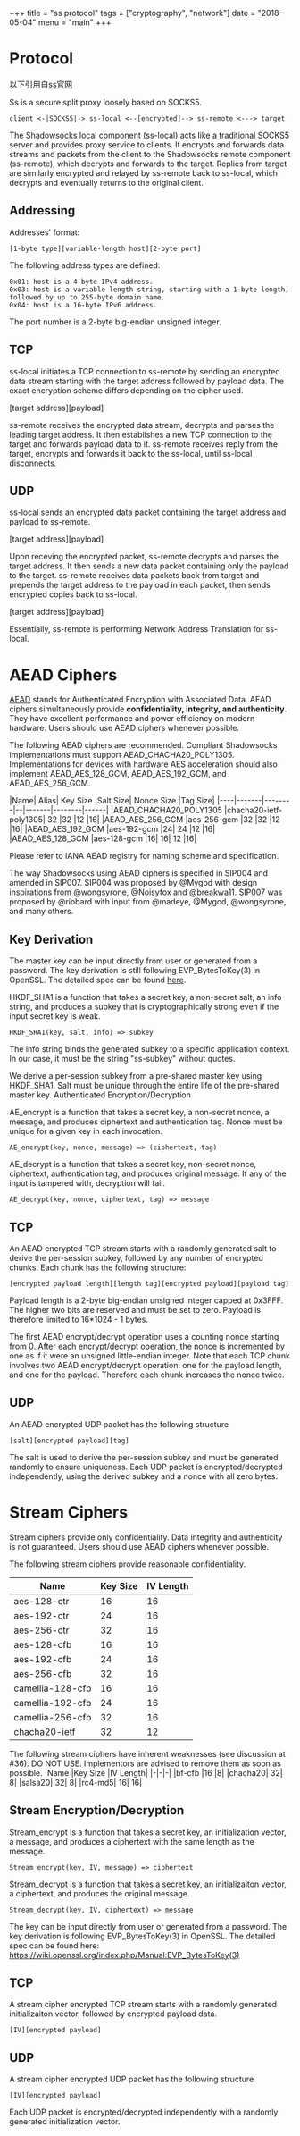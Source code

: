+++
title = "ss protocol"
tags = ["cryptography", "network"]
date = "2018-05-04"
menu = "main"
+++

# Protocol
以下引用自[ss官网](https://shadowsocks.org/en/index.html)

Ss is a secure split proxy loosely based on SOCKS5.

    client <-|SOCKS5|-> ss-local <--[encrypted]--> ss-remote <---> target

The Shadowsocks local component (ss-local) acts like a traditional SOCKS5 server and provides proxy service to clients. It encrypts and forwards data streams and packets from the client to the Shadowsocks remote component (ss-remote), which decrypts and forwards to the target. Replies from target are similarly encrypted and relayed by ss-remote back to ss-local, which decrypts and eventually returns to the original client.
## Addressing

Addresses' format:

    [1-byte type][variable-length host][2-byte port]

The following address types are defined:

    0x01: host is a 4-byte IPv4 address.
    0x03: host is a variable length string, starting with a 1-byte length, followed by up to 255-byte domain name.
    0x04: host is a 16-byte IPv6 address.

The port number is a 2-byte big-endian unsigned integer.

## TCP

ss-local initiates a TCP connection to ss-remote by sending an encrypted data stream starting with the target address followed by payload data. The exact encryption scheme differs depending on the cipher used.

[target address][payload]

ss-remote receives the encrypted data stream, decrypts and parses the leading target address. It then establishes a new TCP connection to the target and forwards payload data to it. ss-remote receives reply from the target, encrypts and forwards it back to the ss-local, until ss-local disconnects.

## UDP

ss-local sends an encrypted data packet containing the target address and payload to ss-remote.

[target address][payload]

Upon receving the encrypted packet, ss-remote decrypts and parses the target address. It then sends a new data packet containing only the payload to the target. ss-remote receives data packets back from target and prepends the target address to the payload in each packet, then sends encrypted copies back to ss-local.

[target address][payload]

Essentially, ss-remote is performing Network Address Translation for ss-local.
# AEAD Ciphers

[AEAD](https://en.wikipedia.org/wiki/Authenticated_encryption) stands for Authenticated Encryption with Associated Data. AEAD ciphers simultaneously provide **confidentiality, integrity, and authenticity**. They have excellent performance and power efficiency on modern hardware. Users should use AEAD ciphers whenever possible.

The following AEAD ciphers are recommended. Compliant Shadowsocks implementations must support AEAD_CHACHA20_POLY1305. Implementations for devices with hardware AES acceleration should also implement AEAD_AES_128_GCM, AEAD_AES_192_GCM, and AEAD_AES_256_GCM.

|Name|	Alias|	Key Size	|Salt Size|	Nonce Size	|Tag Size|
|----|-------|--------|--|-------|--------|------|
|AEAD_CHACHA20_POLY1305	|chacha20-ietf-poly1305|	32	|32	|12	|16|
|AEAD_AES_256_GCM	|aes-256-gcm	|32	|32	|12	|16|
|AEAD_AES_192_GCM	|aes-192-gcm	|24|	24	|12	|16|
|AEAD_AES_128_GCM	|aes-128-gcm	|16|	16|	12	|16|

Please refer to IANA AEAD registry for naming scheme and specification.

The way Shadowsocks using AEAD ciphers is specified in SIP004 and amended in SIP007. SIP004 was proposed by @Mygod with design inspirations from @wongsyrone, @Noisyfox and @breakwa11. SIP007 was proposed by @riobard with input from @madeye, @Mygod, @wongsyrone, and many others.

## Key Derivation

The master key can be input directly from user or generated from a password. The key derivation is still following EVP_BytesToKey(3) in OpenSSL. The detailed spec can be found [here](https://wiki.openssl.org/index.php/Manual:EVP_BytesToKey(3)).

HKDF_SHA1 is a function that takes a secret key, a non-secret salt, an info string, and produces a subkey that is cryptographically strong even if the input secret key is weak.

    HKDF_SHA1(key, salt, info) => subkey

The info string binds the generated subkey to a specific application context. In our case, it must be the string "ss-subkey" without quotes.

We derive a per-session subkey from a pre-shared master key using HKDF_SHA1. Salt must be unique through the entire life of the pre-shared master key.
Authenticated Encryption/Decryption

AE_encrypt is a function that takes a secret key, a non-secret nonce, a message, and produces ciphertext and authentication tag. Nonce must be unique for a given key in each invocation.

    AE_encrypt(key, nonce, message) => (ciphertext, tag)

AE_decrypt is a function that takes a secret key, non-secret nonce, ciphertext, authentication tag, and produces original message. If any of the input is tampered with, decryption will fail.

    AE_decrypt(key, nonce, ciphertext, tag) => message

## TCP

An AEAD encrypted TCP stream starts with a randomly generated salt to derive the per-session subkey, followed by any number of encrypted chunks. Each chunk has the following structure:

    [encrypted payload length][length tag][encrypted payload][payload tag]

Payload length is a 2-byte big-endian unsigned integer capped at 0x3FFF. The higher two bits are reserved and must be set to zero. Payload is therefore limited to 16*1024 - 1 bytes.

The first AEAD encrypt/decrypt operation uses a counting nonce starting from 0. After each encrypt/decrypt operation, the nonce is incremented by one as if it were an unsigned little-endian integer. Note that each TCP chunk involves two AEAD encrypt/decrypt operation: one for the payload length, and one for the payload. Therefore each chunk increases the nonce twice.
## UDP

An AEAD encrypted UDP packet has the following structure

    [salt][encrypted payload][tag]

The salt is used to derive the per-session subkey and must be generated randomly to ensure uniqueness. Each UDP packet is encrypted/decrypted independently, using the derived subkey and a nonce with all zero bytes.

# Stream Ciphers

Stream ciphers provide only confidentiality. Data integrity and authenticity is not guaranteed. Users should use AEAD ciphers whenever possible.

The following stream ciphers provide reasonable confidentiality.
    
|Name	|Key Size|	IV Length|
|-|-|-|
|aes-128-ctr	|16|	16|
|aes-192-ctr	|24	|16|
|aes-256-ctr	|32	|16|
|aes-128-cfb|	16|	16|
|aes-192-cfb|	24|	16|
|aes-256-cfb|	32|	16|
|camellia-128-cfb	|16	|16|
|camellia-192-cfb	|24	|16|
|camellia-256-cfb	|32	|16|
|chacha20-ietf|	32|	12|

The following stream ciphers have inherent weaknesses (see discussion at #36). DO NOT USE. Implementors are advised to remove them as soon as possible.
|Name	|Key Size	|IV Length|
|-|-|-|
|bf-cfb	|16	|8|
|chacha20|	32|	8|
|salsa20|	32|	8|
|rc4-md5|	16|	16|

## Stream Encryption/Decryption

Stream_encrypt is a function that takes a secret key, an initialization vector, a message, and produces a ciphertext with the same length as the message.

    Stream_encrypt(key, IV, message) => ciphertext

Stream_decrypt is a function that takes a secret key, an initializaiton vector, a ciphertext, and produces the original message.

    Stream_decrypt(key, IV, ciphertext) => message

The key can be input directly from user or generated from a password. The key derivation is following EVP_BytesToKey(3) in OpenSSL. The detailed spec can be found here: https://wiki.openssl.org/index.php/Manual:EVP_BytesToKey(3)
## TCP

A stream cipher encrypted TCP stream starts with a randomly generated initializaiton vector, followed by encrypted payload data.

    [IV][encrypted payload]

## UDP

A stream cipher encrypted UDP packet has the following structure

    [IV][encrypted payload]

Each UDP packet is encrypted/decrypted independently with a randomly generated initialization vector.